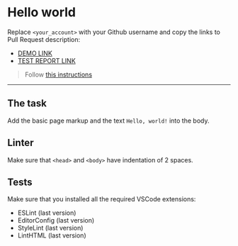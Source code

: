 # Hello world

Replace `<your_account>` with your Github username and copy the links to Pull Request description:
- [DEMO LINK](https://vladyslav-krainyk.github.io/layout_hello-world/)
- [TEST REPORT LINK](https://vladyslav-krainyk.github.io/layout_hello-world/report/html_report/)

> Follow [this instructions](https://mate-academy.github.io/layout_task-guideline/#how-to-solve-the-layout-tasks-on-github)
___

## The task

Add the basic page markup and the text `Hello, world!` into the body.

## Linter

Make sure that `<head>` and `<body>` have indentation of 2 spaces.

## Tests

Make sure that you installed all the required VSCode extensions:

- ESLint (last version)
- EditorConfig (last version)
- StyleLint (last version)
- LintHTML (last version)
